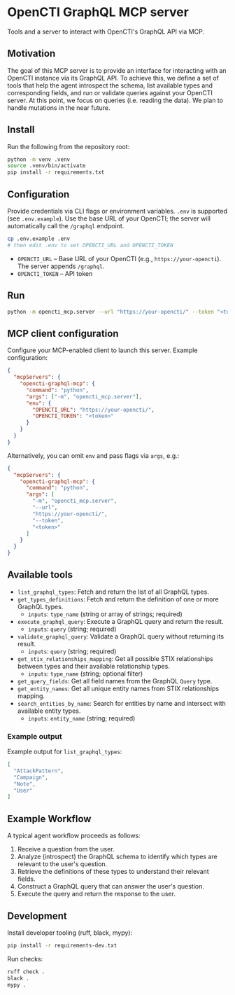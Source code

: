 # OpenCTI GraphQL MCP server

Tools and a server to interact with OpenCTI's GraphQL API via MCP.

## Motivation

The goal of this MCP server is to provide an interface for interacting with an OpenCTI instance via its GraphQL API. To achieve this, we define a set of tools that help the agent introspect the schema, list available types and corresponding fields, and run or validate queries against your OpenCTI server. At this point, we focus on queries (i.e. reading the data). We plan to handle mutations in the near future.

## Install

Run the following from the repository root:

```bash
python -m venv .venv
source .venv/bin/activate
pip install -r requirements.txt
```

## Configuration

Provide credentials via CLI flags or environment variables. `.env` is supported (see `.env.example`). Use the base URL of your OpenCTI; the server will automatically call the `/graphql` endpoint.

```bash
cp .env.example .env
# then edit .env to set OPENCTI_URL and OPENCTI_TOKEN
```

- `OPENCTI_URL` – Base URL of your OpenCTI (e.g., `https://your-opencti`). The server appends `/graphql`.
- `OPENCTI_TOKEN` – API token

## Run

```bash
python -m opencti_mcp.server --url "https://your-opencti/" --token "<token>"
```

## MCP client configuration

Configure your MCP-enabled client to launch this server. Example configuration:

```json
{
  "mcpServers": {
    "opencti-graphql-mcp": {
      "command": "python",
      "args": ["-m", "opencti_mcp.server"],
      "env": {
        "OPENCTI_URL": "https://your-opencti/",
        "OPENCTI_TOKEN": "<token>"
      }
    }
  }
}
```

Alternatively, you can omit `env` and pass flags via `args`, e.g.:

```json
{
  "mcpServers": {
    "opencti-graphql-mcp": {
      "command": "python",
      "args": [
        "-m", "opencti_mcp.server",
        "--url",
        "https://your-opencti/",
        "--token",
        "<token>"
      ]
    }
  }
}
```

## Available tools

- `list_graphql_types`: Fetch and return the list of all GraphQL types.
- `get_types_definitions`: Fetch and return the definition of one or more GraphQL types.
  - `inputs`: `type_name` (string or array of strings; required)
- `execute_graphql_query`: Execute a GraphQL query and return the result.
  - `inputs`: `query` (string; required)
- `validate_graphql_query`: Validate a GraphQL query without returning its result.
  - `inputs`: `query` (string; required)
- `get_stix_relationships_mapping`: Get all possible STIX relationships between types and their available relationship types.
  - `inputs`: `type_name` (string; optional filter)
- `get_query_fields`: Get all field names from the GraphQL `Query` type.
- `get_entity_names`: Get all unique entity names from STIX relationships mapping.
- `search_entities_by_name`: Search for entities by name and intersect with available entity types.
  - `inputs`: `entity_name` (string; required)

### Example output

Example output for `list_graphql_types`:

```json
[
  "AttackPattern",
  "Campaign",
  "Note",
  "User"
]
```

## Example Workflow

A typical agent workflow proceeds as follows:

1. Receive a question from the user.
2. Analyze (introspect) the GraphQL schema to identify which types are relevant to the user's question.
3. Retrieve the definitions of these types to understand their relevant fields.
4. Construct a GraphQL query that can answer the user's question.
5. Execute the query and return the response to the user.

## Development

Install developer tooling (ruff, black, mypy):

```bash
pip install -r requirements-dev.txt
```

Run checks:

```bash
ruff check .
black .
mypy .
```
